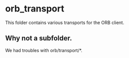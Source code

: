 # orb_transport

This folder contains various transports for the ORB client.

## Why not a subfolder.

We had troubles with orb/transport/\*.
